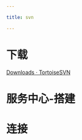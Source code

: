 ```yaml
---

title: svn

---
```


# 下载

[Downloads · TortoiseSVN](https://tortoisesvn.net/downloads.html)

# 服务中心-搭建

# 连接